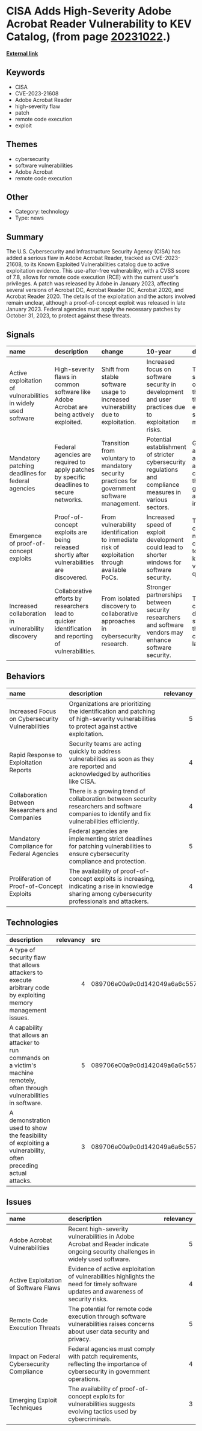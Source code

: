 # __CISA Adds High-Severity Adobe Acrobat Reader Vulnerability to KEV Catalog__, (from page [20231022](https://kghosh.substack.com/p/20231022).)

__[External link](https://thehackernews.com/2023/10/us-cybersecurity-agency-warns-of.html)__



## Keywords

* CISA
* CVE-2023-21608
* Adobe Acrobat Reader
* high-severity flaw
* patch
* remote code execution
* exploit

## Themes

* cybersecurity
* software vulnerabilities
* Adobe Acrobat
* remote code execution

## Other

* Category: technology
* Type: news

## Summary

The U.S. Cybersecurity and Infrastructure Security Agency (CISA) has added a serious flaw in Adobe Acrobat Reader, tracked as CVE-2023-21608, to its Known Exploited Vulnerabilities catalog due to active exploitation evidence. This use-after-free vulnerability, with a CVSS score of 7.8, allows for remote code execution (RCE) with the current user's privileges. A patch was released by Adobe in January 2023, affecting several versions of Acrobat DC, Acrobat Reader DC, Acrobat 2020, and Acrobat Reader 2020. The details of the exploitation and the actors involved remain unclear, although a proof-of-concept exploit was released in late January 2023. Federal agencies must apply the necessary patches by October 31, 2023, to protect against these threats.

## Signals

| name                                                           | description                                                                                           | change                                                                                        | 10-year                                                                                                   | driving-force                                                                                      |   relevancy |
|:---------------------------------------------------------------|:------------------------------------------------------------------------------------------------------|:----------------------------------------------------------------------------------------------|:----------------------------------------------------------------------------------------------------------|:---------------------------------------------------------------------------------------------------|------------:|
| Active exploitation of vulnerabilities in widely used software | High-severity flaws in common software like Adobe Acrobat are being actively exploited.               | Shift from stable software usage to increased vulnerability due to exploitation.              | Increased focus on software security in development and user practices due to exploitation risks.         | The rising sophistication of cyber threats and the need for enhanced security measures.            |           4 |
| Mandatory patching deadlines for federal agencies              | Federal agencies are required to apply patches by specific deadlines to secure networks.              | Transition from voluntary to mandatory security practices for government software management. | Potential establishment of stricter cybersecurity regulations and compliance measures in various sectors. | Growing awareness and concern about cybersecurity threats to government and public infrastructure. |           5 |
| Emergence of proof-of-concept exploits                         | Proof-of-concept exploits are being released shortly after vulnerabilities are discovered.            | From vulnerability identification to immediate risk of exploitation through available PoCs.   | Increased speed of exploit development could lead to shorter windows for software security.               | The competitive nature of cybercriminals to exploit known vulnerabilities quickly.                 |           4 |
| Increased collaboration in vulnerability discovery             | Collaborative efforts by researchers lead to quicker identification and reporting of vulnerabilities. | From isolated discovery to collaborative approaches in cybersecurity research.                | Stronger partnerships between security researchers and software vendors may enhance software security.    | The need for collective defense strategies in the evolving cybersecurity landscape.                |           3 |

## Behaviors

| name                                             | description                                                                                                                                          |   relevancy |
|:-------------------------------------------------|:-----------------------------------------------------------------------------------------------------------------------------------------------------|------------:|
| Increased Focus on Cybersecurity Vulnerabilities | Organizations are prioritizing the identification and patching of high-severity vulnerabilities to protect against active exploitation.              |           5 |
| Rapid Response to Exploitation Reports           | Security teams are acting quickly to address vulnerabilities as soon as they are reported and acknowledged by authorities like CISA.                 |           4 |
| Collaboration Between Researchers and Companies  | There is a growing trend of collaboration between security researchers and software companies to identify and fix vulnerabilities efficiently.       |           4 |
| Mandatory Compliance for Federal Agencies        | Federal agencies are implementing strict deadlines for patching vulnerabilities to ensure cybersecurity compliance and protection.                   |           5 |
| Proliferation of Proof-of-Concept Exploits       | The availability of proof-of-concept exploits is increasing, indicating a rise in knowledge sharing among cybersecurity professionals and attackers. |           4 |

## Technologies

| description                                                                                                                     |   relevancy | src                              |
|:--------------------------------------------------------------------------------------------------------------------------------|------------:|:---------------------------------|
| A type of security flaw that allows attackers to execute arbitrary code by exploiting memory management issues.                 |           4 | 089706e00a9c0d142049a6a6c557e3e7 |
| A capability that allows an attacker to run commands on a victim's machine remotely, often through vulnerabilities in software. |           5 | 089706e00a9c0d142049a6a6c557e3e7 |
| A demonstration used to show the feasibility of exploiting a vulnerability, often preceding actual attacks.                     |           3 | 089706e00a9c0d142049a6a6c557e3e7 |

## Issues

| name                                       | description                                                                                                                         |   relevancy |
|:-------------------------------------------|:------------------------------------------------------------------------------------------------------------------------------------|------------:|
| Adobe Acrobat Vulnerabilities              | Recent high-severity vulnerabilities in Adobe Acrobat and Reader indicate ongoing security challenges in widely used software.      |           5 |
| Active Exploitation of Software Flaws      | Evidence of active exploitation of vulnerabilities highlights the need for timely software updates and awareness of security risks. |           4 |
| Remote Code Execution Threats              | The potential for remote code execution through software vulnerabilities raises concerns about user data security and privacy.      |           5 |
| Impact on Federal Cybersecurity Compliance | Federal agencies must comply with patch requirements, reflecting the importance of cybersecurity in government operations.          |           4 |
| Emerging Exploit Techniques                | The availability of proof-of-concept exploits for vulnerabilities suggests evolving tactics used by cybercriminals.                 |           3 |